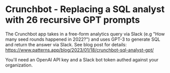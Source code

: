 # Crunchbot - Replacing a SQL analyst with 26 recursive GPT prompts

The Crunchbot app takes in a free-form analytics query via Slack (e.g "How many seed rounds happened in 2022?") and uses GPT-3 to generate SQL and return the answer via Slack. See blog post for details: https://www.patterns.app/blog/2023/01/18/crunchbot-sql-analyst-gpt/

You'll need an OpenAI API key and a Slack bot token authed against your organization.
